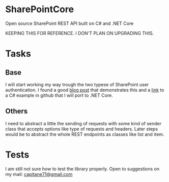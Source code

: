 # SharePointCore
Open source SharePoint REST API built on C# and .NET Core

KEEPING THIS FOR REFERENCE. I DON'T PLAN ON UPGRADING THIS.

# Tasks

## Base
I will start working my way trough the two typese of SharePoint user authentication. I found a good [blog post](https://blog.sprider.org/2016/09/15/access-sharepoint-online-rest-api-via-google-postman-with-user-context/) that demonstrates this and a [link](https://github.com/sprider/wordpress/tree/master/Samples/SPOL_REST_Test) to a C# example in github that I will port to .NET Core.

## Others
I need to abstract a little the sending of requests with some kind of sender class that accepts options like type of requests and headers. Later steps would be to abstract the whole REST endpoints as classes like list and item.

# Tests
I am still not sure how to test the library properly. Open to suggestions on my mail: capitane71@gmail.com
